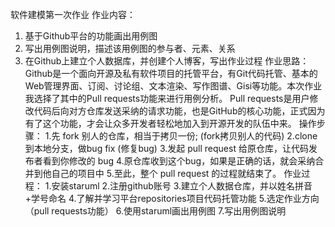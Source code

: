 软件建模第一次作业
作业内容：
1. 基于Github平台的功能画出用例图
2. 写出用例图说明，描述该用例图的参与者、元素、关系
3. 在Github上建立个人数据库，并创建个人博客，写出作业过程
作业思路：
Github是一个面向开源及私有软件项目的托管平台，有Git代码托管、基本的Web管理界面、订阅、讨论组、文本渲染、写作图谱、Gisi等功能。本次作业我选择了其中的Pull requests功能来进行用例分析。
Pull requests是用户修改代码后向对方仓库发送采纳的请求功能，也是GitHub的核心功能，正式因为有了这个功能，才会让众多开发者轻松地加入到开源开发的队伍中来。
操作步骤：
1.先 fork 别人的仓库，相当于拷贝一份; (fork拷贝别人的代码)
2.clone 到本地分支，做bug fix (修复bug)
3.发起 pull request 给原仓库，让代码发布者看到你修改的 bug
4.原仓库收到这个bug，如果是正确的话，就会采纳合并到他自己的项目中
5.至此，整个 pull request 的过程就结束了。
作业过程：
1.安装staruml
2.注册github账号
3.建立个人数据仓库，并以姓名拼音+学号命名
4.了解并学习平台repositories项目代码托管功能
5.选定作业方向（pull requests功能）
6.使用staruml画出用例图
7.写出用例图说明
